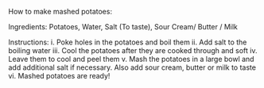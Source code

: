 How to make mashed potatoes:

Ingredients: Potatoes, Water, Salt (To taste), Sour Cream/ Butter / Milk

Instructions:
i. Poke holes in the potatoes and boil them
ii. Add salt to the boiling water
iii. Cool the potatoes after they are cooked through and soft
iv. Leave them to cool and peel them
v. Mash the potatoes in a large bowl and add additional salt if necessary. Also add sour cream, butter or milk to taste
vi. Mashed potatoes are ready!

